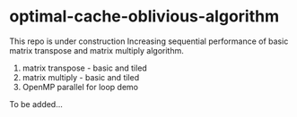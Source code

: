 # optimal-cache-oblivious-algorithm
This repo is under construction
Increasing sequential performance of basic matrix transpose and matrix multiply algorithm.


1. matrix transpose - basic and tiled
2. matrix multiply - basic and tiled
3. OpenMP parallel for loop demo 

To be added...
